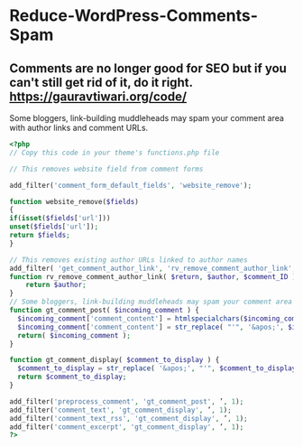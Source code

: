 # Reduce-WordPress-Comments-Spam
Comments are no longer good for SEO but if you can't still get rid of it, do it right. https://gauravtiwari.org/code/
--
Some bloggers, link-building muddleheads may spam your comment area with author links and comment URLs.


```php
<?php 
// Copy this code in your theme's functions.php file

// This removes website field from comment forms

add_filter('comment_form_default_fields', 'website_remove');

function website_remove($fields)
{
if(isset($fields['url']))
unset($fields['url']);
return $fields;
}

// This removes existing author URLs linked to author names
add_filter( 'get_comment_author_link', 'rv_remove_comment_author_link', 10, 3 );
function rv_remove_comment_author_link( $return, $author, $comment_ID ) {
	return $author;
}
// Some bloggers, link-building muddleheads may spam your comment area with multiple URLs. You can get rid of those by putting this code
function gt_comment_post( $incoming_comment ) {
  $incoming_comment['comment_content'] = htmlspecialchars($incoming_comment['comment_content']);
  $incoming_comment['comment_content'] = str_replace( "'", '&apos;', $incoming_comment['comment_content'] );
  return( $incoming_comment );
}

function gt_comment_display( $comment_to_display ) {
  $comment_to_display = str_replace( '&apos;', "'", $comment_to_display );
  return $comment_to_display;
}

add_filter('preprocess_comment', 'gt_comment_post', ’, 1);
add_filter('comment_text', 'gt_comment_display', ’, 1);
add_filter('comment_text_rss', 'gt_comment_display', ’, 1);
add_filter('comment_excerpt', 'gt_comment_display', ’, 1);
?>
```
